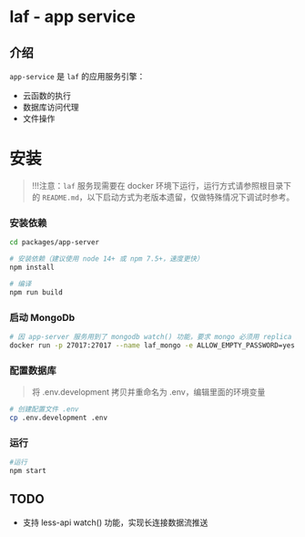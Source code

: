 # laf - app service

## 介绍

`app-service` 是 `laf` 的应用服务引擎：

  - 云函数的执行
  - 数据库访问代理
  - 文件操作

# 安装

> !!!注意：`laf` 服务现需要在 docker 环境下运行，运行方式请参照根目录下的 `README.md`，以下启动方式为老版本遗留，仅做特殊情况下调试时参考。

### 安装依赖

```sh
cd packages/app-server

# 安装依赖（建议使用 node 14+ 或 npm 7.5+，速度更快）
npm install

# 编译
npm run build
```

### 启动 MongoDb

```sh
# 因 app-server 服务用到了 mongodb watch() 功能，要求 mongo 必须用 replica 或 cluster 模式
docker run -p 27017:27017 --name laf_mongo -e ALLOW_EMPTY_PASSWORD=yes -e MONGODB_REPLICA_SET_MODE=primary -e MONGODB_INITIAL_PRIMARY_HOST=localhost  -d bitnami/mongodb
```

### 配置数据库

> 将 .env.development 拷贝并重命名为 .env，编辑里面的环境变量

```sh
# 创建配置文件 .env
cp .env.development .env
```

### 运行

```sh
#运行
npm start
```

## TODO

- 支持 less-api watch() 功能，实现长连接数据流推送
